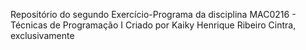 Repositório do segundo Exercício-Programa da disciplina MAC0216 - Técnicas de Programação I
Criado por Kaiky Henrique Ribeiro Cintra, exclusivamente